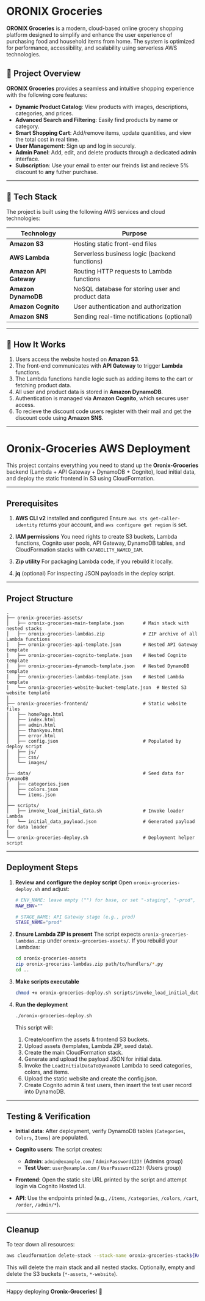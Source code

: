 # ORONIX Groceries

**ORONIX Groceries** is a modern, cloud-based online grocery shopping platform designed to simplify and enhance the user experience of purchasing food and household items from home. The system is optimized for performance, accessibility, and scalability using serverless AWS technologies.

## 🛒 Project Overview

**ORONIX Groceries** provides a seamless and intuitive shopping experience with the following core features:

- **Dynamic Product Catalog**: View products with images, descriptions, categories, and prices.
- **Advanced Search and Filtering**: Easily find products by name or category.
- **Smart Shopping Cart**: Add/remove items, update quantities, and view the total cost in real time.
- **User Management**: Sign up and log in securely.
- **Admin Panel**: Add, edit, and delete products through a dedicated admin interface.
- **Subscription**: Use your email to enter our freinds list and recieve 5% discount to **any** futher purchase.

---

## 🚀 Tech Stack

The project is built using the following AWS services and cloud technologies:

| Technology             | Purpose                                                |
|------------------------|--------------------------------------------------------|
| **Amazon S3**          | Hosting static front-end files                         |
| **AWS Lambda**         | Serverless business logic (backend functions)          |
| **Amazon API Gateway** | Routing HTTP requests to Lambda functions              |
| **Amazon DynamoDB**    | NoSQL database for storing user and product data       |
| **Amazon Cognito**     | User authentication and authorization                  |
| **Amazon SNS**         | Sending real-time notifications (optional)             |

---

## 🔧 How It Works

1. Users access the website hosted on **Amazon S3**.
2. The front-end communicates with **API Gateway** to trigger **Lambda** functions.
3. The Lambda functions handle logic such as adding items to the cart or fetching product data.
4. All user and product data is stored in **Amazon DynamoDB**.
5. Authentication is managed via **Amazon Cognito**, which secures user access.
6. To recieve the discount code users register with their mail and get the discount code using **Amazon SNS**.

---

# Oronix-Groceries AWS Deployment

This project contains everything you need to stand up the **Oronix-Groceries** backend (Lambda + API Gateway + DynamoDB + Cognito), load initial data, and deploy the static frontend in S3 using CloudFormation.

---

## Prerequisites

1. **AWS CLI v2** installed and configured
   Ensure `aws sts get-caller-identity` returns your account, and `aws configure get region` is set.

2. **IAM permissions**
   You need rights to create S3 buckets, Lambda functions, Cognito user pools, API Gateway, DynamoDB tables, and CloudFormation stacks with `CAPABILITY_NAMED_IAM`.

3. **Zip utility**
   For packaging Lambda code, if you rebuild it locally.

4. **jq** (optional)
   For inspecting JSON payloads in the deploy script.

---

## Project Structure

```
.
├── oronix-groceries-assets/
│   ├── oronix-groceries-main-template.json       # Main stack with nested stacks
│   ├── oronix-groceries-lambdas.zip              # ZIP archive of all Lambda functions
│   ├── oronix-groceries-api-template.json        # Nested API Gateway template
│   ├── oronix-groceries-cognito-template.json    # Nested Cognito template
│   ├── oronix-groceries-dynamodb-template.json   # Nested DynamoDB template
│   ├── oronix-groceries-lambdas-template.json    # Nested Lambda template
│   └── oronix-groceries-website-bucket-template.json  # Nested S3 website template
│
├── oronix-groceries-frontend/                    # Static website files
│   ├── homePage.html
│   ├── index.html
│   ├── admin.html
│   ├── thankyou.html
│   ├── error.html
│   ├── config.json                               # Populated by deploy script
│   ├── js/
│   ├── css/
│   └── images/
│
├── data/                                         # Seed data for DynamoDB
│   ├── categories.json
│   ├── colors.json
│   └── items.json
│
├── scripts/
│   ├── invoke_load_initial_data.sh               # Invoke loader Lambda
│   └── initial_data_payload.json                 # Generated payload for data loader
│
└── oronix-groceries-deploy.sh                    # Deployment helper script
```

---

## Deployment Steps

1. **Review and configure the deploy script**
   Open `oronix-groceries-deploy.sh` and adjust:

   ```bash
   # ENV_NAME: leave empty ("") for base, or set "-staging", "-prod", etc.
   RAW_ENV=""

   # STAGE_NAME: API Gateway stage (e.g., prod)
   STAGE_NAME="prod"
   ```

2. **Ensure Lambda ZIP is present**
   The script expects `oronix-groceries-lambdas.zip` under `oronix-groceries-assets/`.
   If you rebuild your Lambdas:

   ```bash
   cd oronix-groceries-assets
   zip oronix-groceries-lambdas.zip path/to/handlers/*.py
   cd ..
   ```

3. **Make scripts executable**

   ```bash
   chmod +x oronix-groceries-deploy.sh scripts/invoke_load_initial_data.sh
   ```

4. **Run the deployment**

   ```bash
   ./oronix-groceries-deploy.sh
   ```

   This script will:

   1. Create/confirm the assets & frontend S3 buckets.
   2. Upload assets (templates, Lambda ZIP, seed data).
   3. Create the main CloudFormation stack.
   4. Generate and upload the payload JSON for initial data.
   5. Invoke the `LoadInitialDataToDynamoDB` Lambda to seed categories, colors, and items.
   6. Upload the static website and create the config.json.
   7. Create Cognito admin & test users, then insert the test user record into DynamoDB.

---

## Testing & Verification

* **Initial data**: After deployment, verify DynamoDB tables (`Categories`, `Colors`, `Items`) are populated.

* **Cognito users**: The script creates:

  * **Admin**: `admin@example.com` / `AdminPassword123!` (Admins group)
  * **Test User**: `user@example.com` / `UserPassword123!` (Users group)

* **Frontend**: Open the static site URL printed by the script and attempt login via Cognito Hosted UI.

* **API**: Use the endpoints printed (e.g., `/items`, `/categories`, `/colors`, `/cart`, `/order`, `/admin/*`).

---

## Cleanup

To tear down all resources:

```bash
aws cloudformation delete-stack --stack-name oronix-groceries-stack${RAW_ENV:+-\$RAW_ENV}
```

This will delete the main stack and all nested stacks.
Optionally, empty and delete the S3 buckets (`*-assets`, `*-website`).

---

Happy deploying **Oronix-Groceries**! 🎉


